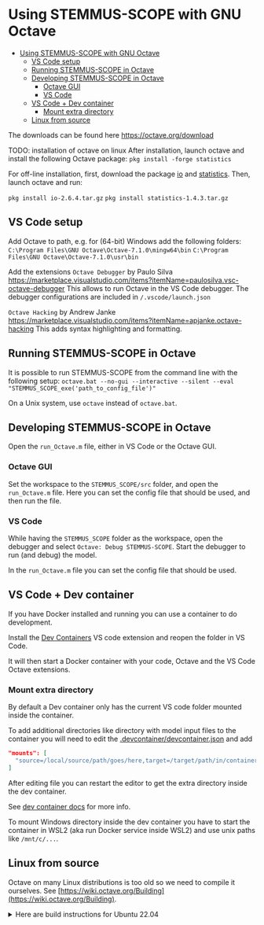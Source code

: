 # Using STEMMUS-SCOPE with GNU Octave

- [Using STEMMUS-SCOPE with GNU Octave](#using-stemmus-scope-with-gnu-octave)
  - [VS Code setup](#vs-code-setup)
  - [Running STEMMUS-SCOPE in Octave](#running-stemmus-scope-in-octave)
  - [Developing STEMMUS-SCOPE in Octave](#developing-stemmus-scope-in-octave)
    - [Octave GUI](#octave-gui)
    - [VS Code](#vs-code)
  - [VS Code + Dev container](#vs-code--dev-container)
    - [Mount extra directory](#mount-extra-directory)
  - [Linux from source](#linux-from-source)

The downloads can be found here
https://octave.org/download

TODO: installation of octave on linux
After installation, launch octave and install the following Octave package:
`pkg install -forge statistics`

For off-line installation, first, download the package [io](https://octave.sourceforge.io/io/index.html) and [statistics](https://octave.sourceforge.io/statistics/index.html). Then, launch octave and run:

`pkg install io-2.6.4.tar.gz`
`pkg install statistics-1.4.3.tar.gz`

## VS Code setup
Add Octave to path, e.g. for (64-bit) Windows add the following folders:
`C:\Program Files\GNU Octave\Octave-7.1.0\mingw64\bin`
`C:\Program Files\GNU Octave\Octave-7.1.0\usr\bin`

Add the extensions
`Octave Debugger` by Paulo Silva https://marketplace.visualstudio.com/items?itemName=paulosilva.vsc-octave-debugger
This allows to run Octave in the VS Code debugger.
The debugger configurations are included in `/.vscode/launch.json`

`Octave Hacking` by Andrew Janke https://marketplace.visualstudio.com/items?itemName=apjanke.octave-hacking
This adds syntax highlighting and formatting.

## Running STEMMUS-SCOPE in Octave
It is possible to run STEMMUS-SCOPE from the command line with the following setup:
`octave.bat --no-gui --interactive --silent --eval "STEMMUS_SCOPE_exe('path_to_config_file')"`

On a Unix system, use `octave` instead of `octave.bat`.
## Developing STEMMUS-SCOPE in Octave
Open the `run_Octave.m` file, either in VS Code or the Octave GUI.

### Octave GUI
Set the workspace to the `STEMMUS_SCOPE/src` folder, and open the `run_Octave.m` file.
Here you can set the config file that should be used, and then run the file.

### VS Code
While having the `STEMMUS_SCOPE` folder as the workspace, open the debugger and select `Octave: Debug STEMMUS-SCOPE`.
Start the debugger to run (and debug) the model.

In the `run_Octave.m` file you can set the config file that should be used.

## VS Code + Dev container

If you have Docker installed and running you can use a container to do development.

Install the [Dev Containers](https://marketplace.visualstudio.com/items?itemName=ms-vscode-remote.remote-containers) VS code extension and reopen the folder in VS Code.

It will then start a Docker container with your code, Octave and the VS Code Octave extensions.

### Mount extra directory

By default a Dev container only has the current VS code folder mounted inside the container.

To add additional directories like directory with model input files to the container you will need to edit the [.devcontainer/devcontainer.json](.devcontainer/devcontainer.json) and add

```json
"mounts": [
  "source=/local/source/path/goes/here,target=/target/path/in/container/goes/here,type=bind,consistency=cached"
]
```

After editing file you can restart the editor to get the extra directory inside the dev container.

See [dev container docs](https://code.visualstudio.com/remote/advancedcontainers/add-local-file-mount) for more info.

To mount Windows directory inside the dev container you have to start the container in WSL2 (aka run Docker service inside WSL2) and use unix paths like `/mnt/c/...`.

## Linux from source

Octave on many Linux distributions is too old so we need to compile it ourselves.
See [https://wiki.octave.org/Building](https://wiki.octave.org/Building).

<details>
<summary>Here are build instructions for Ubuntu 22.04</summary>

```shell
sudo apt update
# install minimal deps, see https://wiki.octave.org/Octave_for_Debian_systems#The_right_way for all dependencies
sudo apt install -yq wget build-essential gfortran liblapack-dev libblas-dev libpcre3-dev libreadline-dev libnetcdf-dev
wget https://mirror.serverion.com/gnu/octave/octave-7.2.0.tar.gz  # or download from local mirror at https://ftpmirror.gnu.org/octave
tar -zxf octave-7.2.0.tar.gz
cd octave-7.2.0
./configure --prefix=/opt/octave
make -j 6
sudo make install
```

Add `/opt/octave/bin` to PATH environment variable.

```shell
export PATH=$PATH:/opt/octave/bin
```

Install Octave dependencies with

```shell
octave --eval 'pkg install -forge statistics'
octave --eval 'pkg install -forge netcdf'
```
</details>